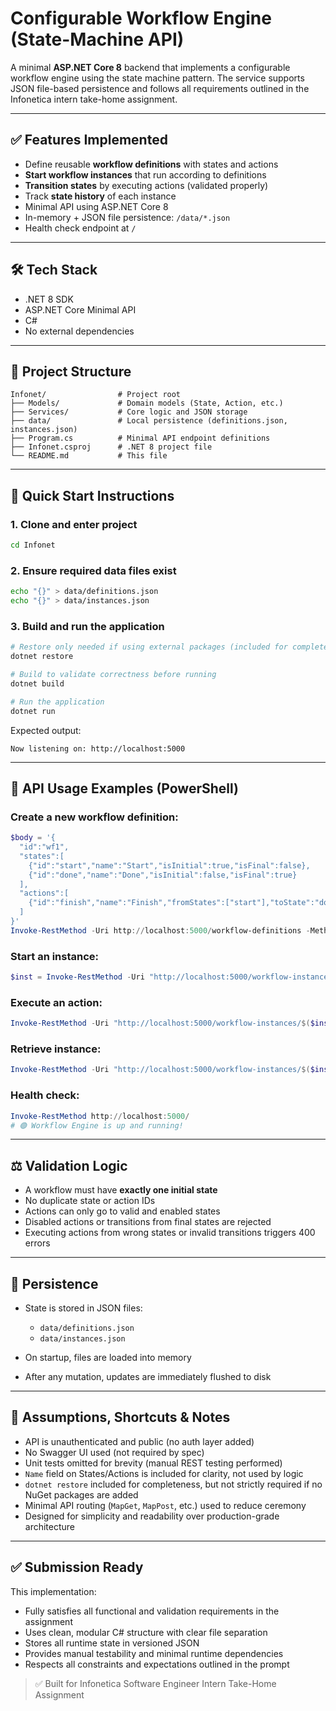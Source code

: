 # Configurable Workflow Engine (State-Machine API)

A minimal **ASP.NET Core 8** backend that implements a configurable workflow engine using the state machine pattern. The service supports JSON file-based persistence and follows all requirements outlined in the Infonetica intern take-home assignment.

---

## ✅ Features Implemented

* Define reusable **workflow definitions** with states and actions
* **Start workflow instances** that run according to definitions
* **Transition states** by executing actions (validated properly)
* Track **state history** of each instance
* Minimal API using ASP.NET Core 8
* In-memory + JSON file persistence: `/data/*.json`
* Health check endpoint at `/`

---

## 🛠️ Tech Stack

* .NET 8 SDK
* ASP.NET Core Minimal API
* C#
* No external dependencies

---

## 📁 Project Structure

```
Infonet/                # Project root
├── Models/             # Domain models (State, Action, etc.)
├── Services/           # Core logic and JSON storage
├── data/               # Local persistence (definitions.json, instances.json)
├── Program.cs          # Minimal API endpoint definitions
├── Infonet.csproj      # .NET 8 project file
└── README.md           # This file
```

---

## 🚀 Quick Start Instructions

### 1. Clone and enter project

```bash
cd Infonet
```

### 2. Ensure required data files exist

```bash
echo "{}" > data/definitions.json
echo "{}" > data/instances.json
```

### 3. Build and run the application

```bash
# Restore only needed if using external packages (included for completeness)
dotnet restore

# Build to validate correctness before running
dotnet build

# Run the application
dotnet run
```

Expected output:

```
Now listening on: http://localhost:5000
```

---

## 🔁 API Usage Examples (PowerShell)

### Create a new workflow definition:

```powershell
$body = '{
  "id":"wf1",
  "states":[
    {"id":"start","name":"Start","isInitial":true,"isFinal":false},
    {"id":"done","name":"Done","isInitial":false,"isFinal":true}
  ],
  "actions":[
    {"id":"finish","name":"Finish","fromStates":["start"],"toState":"done"}
  ]
}'
Invoke-RestMethod -Uri http://localhost:5000/workflow-definitions -Method Post -Body $body -ContentType 'application/json'
```

### Start an instance:

```powershell
$inst = Invoke-RestMethod -Uri "http://localhost:5000/workflow-instances?definitionId=wf1" -Method Post
```

### Execute an action:

```powershell
Invoke-RestMethod -Uri "http://localhost:5000/workflow-instances/$($inst.id)/actions/finish" -Method Post
```

### Retrieve instance:

```powershell
Invoke-RestMethod -Uri "http://localhost:5000/workflow-instances/$($inst.id)"
```

### Health check:

```powershell
Invoke-RestMethod http://localhost:5000/
# 🟢 Workflow Engine is up and running!
```

---

## ⚖️ Validation Logic

* A workflow must have **exactly one initial state**
* No duplicate state or action IDs
* Actions can only go to valid and enabled states
* Disabled actions or transitions from final states are rejected
* Executing actions from wrong states or invalid transitions triggers 400 errors

---

## 💾 Persistence

* State is stored in JSON files:

  * `data/definitions.json`
  * `data/instances.json`
* On startup, files are loaded into memory
* After any mutation, updates are immediately flushed to disk

---

## 🧠 Assumptions, Shortcuts & Notes

* API is unauthenticated and public (no auth layer added)
* No Swagger UI used (not required by spec)
* Unit tests omitted for brevity (manual REST testing performed)
* `Name` field on States/Actions is included for clarity, not used by logic
* `dotnet restore` included for completeness, but not strictly required if no NuGet packages are added
* Minimal API routing (`MapGet`, `MapPost`, etc.) used to reduce ceremony
* Designed for simplicity and readability over production-grade architecture

---

## ✅ Submission Ready

This implementation:

* Fully satisfies all functional and validation requirements in the assignment
* Uses clean, modular C# structure with clear file separation
* Stores all runtime state in versioned JSON
* Provides manual testability and minimal runtime dependencies
* Respects all constraints and expectations outlined in the prompt

> ✅ Built for Infonetica Software Engineer Intern Take-Home Assignment
